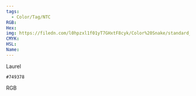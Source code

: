 ```yaml
---
tags:
  - Color/Tag/NTC
RGB:
Hex:
img: https://filedn.com/l0hpzxl1f01yT7GHxtF8cyk/Color%20Snake/standard_csv_to_svg/%23/749378.svg
CMYK:
HSL:
Name:
---
```

Laurel
```palette
#749378
```
RGB
